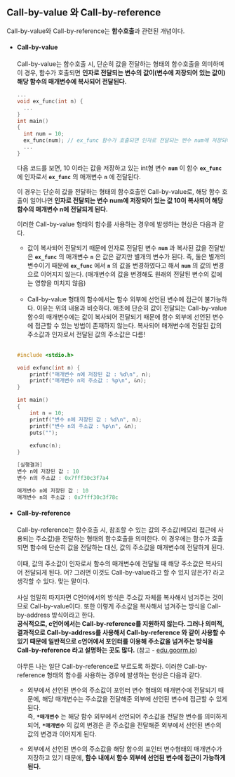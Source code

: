 ## Call-by-value 와 Call-by-reference
Call-by-value와 Call-by-reference는 **함수호출**과 관련된 개념이다. 

- #### Call-by-value
  Call-by-value는 함수호출 시, 단순히 값을 전달하는 형태의 함수호출을 의미하며 이 경우, 함수가 호출되면 **인자로 전달되는 변수의 값이(변수에 저장되어 있는 값이) 해당 함수의 매개변수에 복사되어 전달된다.**
  ```c
  ...
  void ex_func(int n) {
    ...
  }
  int main()
  {
    int num = 10;
    ex_func(num); // ex_func 함수가 호출되면 인자로 전달되는 변수 num에 저장되어 있는 값 10이 복사되어 해당 함수의 매개변수 n에 전달됨
    ...
  }
  ```
  다음 코드를 보면, 10 이라는 값을 저장하고 있는 int형 변수 **`num`** 이 함수 **`ex_func`** 에 인자로서 **`ex_func`** 의 매개변수 **`n`** 에 전달된다.<br>
  
  이 경우는 단순히 값을 전달하는 형태의 함수호출인 Call-by-value로, 해당 함수 호출이 일어나면 **인자로 전달되는 변수 num에 저장되어 있는 값 10이 복사되어 해당 함수의 매개변수 n에 전달되게 된다.**<br>
  
  이러한 Call-by-value 형태의 함수를 사용하는 경우에 발생하는 현상은 다음과 같다.<br>
  - 값이 복사되어 전달되기 때문에 인자로 전달된 변수 **`num`** 과 복사된 값을 전달받은 **`ex_func`** 의 매개변수 **`n`** 은 값은 같지만 별개의 변수가 된다. 즉, 둘은 별개의 변수이기 때문에 **`ex_func`** 에서 **`n`** 의 값을 변경하였다고 해서 **`num`** 의 값의 변경으로 이어지지 않는다. (매개변수의 값을 변경해도 원래의 전달된 변수의 값에는 영향을 미치지 않음)<br><br>
  - Call-by-value 형태의 함수에서는 함수 외부에 선언된 변수에 접근이 불가능하다. 이유는 위의 내용과 비슷하다. 애초에 단순히 값이 전달되는 Call-by-value 함수의 매개변수에는 값이 복사되어 전달되기 때문에 함수 외부에 선언된 변수에 접근할 수 있는 방법이 존재하지 않는다. 
  복사되어 매개변수에 전달된 값의 주소값과 인자로서 전달된 값의 주소값은 다름!<br><br>
  ```c
  #include <stdio.h>

  void exfunc(int n) {
	  printf("매개변수 n에 저장된 값 : %d\n", n);
	  printf("매개변수 n의 주소값 : %p\n", &n);
  }

  int main()
  {
	  int n = 10;
	  printf("변수 n에 저장된 값 : %d\n", n);
	  printf("변수 n의 주소값 : %p\n", &n);
	  puts("");
	
	  exfunc(n);
  }
  ```
  ```c
  [실행결과]
  변수 n에 저장된 값 : 10
  변수 n의 주소값 : 0x7fff30c3f7a4

  매개변수 n에 저장된 값 : 10
  매개변수 n의 주소값 : 0x7fff30c3f78c
  ```
- #### Call-by-reference
  Call-by-reference는 함수호출 시, 참조할 수 있는 값의 주소값(메모리 접근에 사용되는 주소값)을 전달하는 형태의 함수호출을 의미한다. 이 경우에는 함수가 호출되면 함수에 단순히 값을 전달하는 대신, 값의 주소값을 매개변수에 전달하게 된다. <br><br>
  이때, 값의 주소값이 인자로서 함수의 매개변수에 전달될 때 해당 주소값은 복사되어 전달되게 된다. 어? 그러면 이것도 Call-by-value라고 할 수 있지 않은가? 라고 생각할 수 있다.
  맞는 말이다.<br><br>
  사실 엄밀히 따지자면 C언어에서의 방식은 주소값 자체를 복사해서 넘겨주는 것이므로 Call-by-value이다. 또한 이렇게 주소값을 복사해서 넘겨주는 방식을 Call-by-address 방식이라고 한다.<br>
  **공식적으로, c언어에서는 Call-by-reference를 지원하지 않는다. 그러나 의미적, 결과적으로 Call-by-address를 사용해서 Call-by-reference 와 같이 사용할 수 있기 때문에 일반적으로 c언어에서 포인터를 이용해 주소값을 넘겨주는 방식을 Call-by-reference 라고 설명하는 곳도 많다.** (참고 - [edu.goorm.io](https://edu.goorm.io/learn/lecture/201/%ED%95%9C-%EB%88%88%EC%97%90-%EB%81%9D%EB%82%B4%EB%8A%94-c%EC%96%B8%EC%96%B4-%EA%B8%B0%EC%B4%88/lesson/1271949/call-by-value-call-by-reference))<br><br>
  아무튼 나는 일단 Call-by-reference로 부르도록 하겠다. 이러한 Call-by-reference 형태의 함수를 사용하는 경우에 발생하는 현상은 다음과 같다.<br>
  - 외부에서 선언된 변수의 주소값이 포인터 변수 형태의 매개변수에 전달되기 때문에, 해당 매개변수는 주소값을 전달해준 외부에 선언된 변수에 접근할 수 있게된다. <br>
  즉, **`*매개변수`** 는 해당 함수 외부에서 선언되어 주소값을 전달한 변수를 의미하게되어, **`*매개변수`** 의 값의 변경은 곧 주소값을 전달해준 외부에서 선언된 변수의 값의 변경과 이어지게 된다. 
  
  - 외부에서 선언된 변수의 주소값을 해당 함수의 포인터 변수형태의 매개변수가 저장하고 있기 때문에, **함수 내에서 함수 외부에 선언된 변수에 접근이 가능하게 된다.**
  
  
  
  
	

  
  
  
